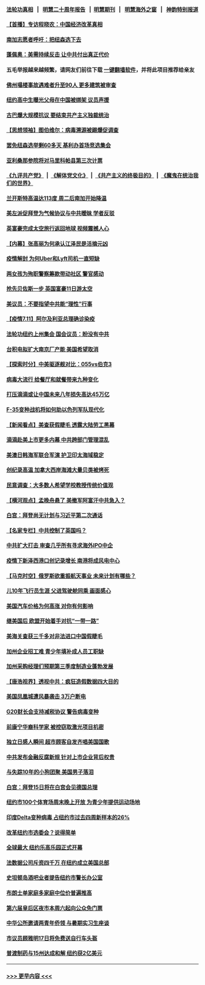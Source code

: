 #### [法轮功真相](https://github.com/gfw-breaker/truth/blob/master/README.md?t=0) &nbsp;&nbsp;|&nbsp;&nbsp; [明慧二十周年报告](https://github.com/gfw-breaker/mh-reports/blob/master/README.md?t=0) &nbsp;&nbsp;|&nbsp;&nbsp;[明慧期刊](https://github.com/gfw-breaker/mh-qikan) &nbsp;&nbsp;|&nbsp;&nbsp; [明慧海外之窗](https://github.com/gfw-breaker/mh-news/blob/master/README.md?t=0) &nbsp;&nbsp;|&nbsp;&nbsp; [神韵特别报道](https://github.com/gfw-breaker/mh-news/blob/master/shenyun.md?t=0)
#### [【首播】专访程晓农：中国经济改革真相](../pages/nsc412/n13082479.md?t=07121301) 
#### [南加志愿者呼吁：把纽森选下去](../pages/nsc412/n13082720.md?t=07121301) 
#### [蓬佩奥：美需持续反击 让中共付出真正代价](../pages/nsc412/n13082614.md?t=07121301) 
#### 五毛举报越来越频繁，请网友们前往下载 [一键翻墙软件](https://github.com/gfw-breaker/ssr-accounts)，并将此项目推荐给亲友
#### [佛州塌楼事故遇难者升至90人 更多建筑被审查](../pages/nsc412/n13082496.md?t=07121301) 
#### [纽约高中生曝光父母在中国被绑架 议员声援](../pages/nsc412/n13082589.md?t=07121301) 
#### [古巴爆大规模抗议 要结束共产主义独裁统治](../pages/nsc412/n13082560.md?t=07121301) 
#### [【思想领袖】图伯维尔：病毒溯源被踢爆促调查](../pages/nsc412/n13047746.md?t=07121301) 
#### [罢免纽森选举剩60多天 基利办首场竞选集会](../pages/nsc412/n13082654.md?t=07121301) 
#### [亚利桑那参院将对马里科帕县第三次计票](../pages/nsc412/n13082601.md?t=07121301) 
#### [《九评共产党》](https://github.com/begood0513/9ping.md/blob/master/README.md) &nbsp;|&nbsp; [《解体党文化》](../../../../jtdwh.md/blob/master/README.md)  &nbsp;|&nbsp; [《共产主义的终极目的》](../../../../gczydzjmd.md/blob/master/README.md) &nbsp;|&nbsp; [《魔鬼在统治我们的世界》](../../../../mgztzwmdsj.md/blob/master/README.md) 
#### [兰开斯特高温达113度 周二后南加开始降温](../pages/nsc412/n13082550.md?t=07121301) 
#### [美左派促拜登为气候协议与中共暧昧 学者反驳](../pages/nsc412/n13082181.md?t=07121301) 
#### [英富豪完成太空旅行返回地球 视频震撼人心](../pages/nsc412/n13082339.md?t=07121301) 
#### [【内幕】张高丽为何承认江泽民是活摘元凶](../pages/nsc412/n13082162.md?t=07121301) 
#### [疫情解封 为何Uber和Lyft司机一直短缺](../pages/nsc412/n13082141.md?t=07121301) 
#### [两女孩为殉职警察筹款带动社区 警官感动](../pages/nsc412/n13081868.md?t=07121301) 
#### [抢先贝佐斯一步 英国富豪11日游太空](../pages/nsc412/n13082030.md?t=07121301) 
#### [美议员：不要指望中共能“理性”行事](../pages/nsc412/n13082000.md?t=07121301) 
#### [【疫情7.11】阿尔及利亚总理确诊染疫](../pages/nsc412/n13081574.md?t=07121301) 
#### [法轮功纽约上州集会 国会议员：盼没有中共](../pages/nsc412/n13081092.md?t=07121301) 
#### [台积电拟扩大南京厂产能 美国希望取消](../pages/nsc412/n13081763.md?t=07121301) 
#### [【探索时分】中美驱逐舰对比：055vs伯克3](../pages/nsc412/n13081164.md?t=07121301) 
#### [病毒大流行 给餐厅和就餐带来九种变化](../pages/nsc412/n13051554.md?t=07121301) 
#### [打压滴滴或让中国未来八年损失高达45万亿](../pages/nsc412/n13081320.md?t=07121301) 
#### [F-35变种战机将如何助以色列军队现代化](../pages/nsc412/n13077427.md?t=07121301) 
#### [【新闻看点】美查获假睫毛 透露大陆劳工黑幕](../pages/nsc412/n13081094.md?t=07121301) 
#### [滴滴赴美上市更多内幕 中共跨部门管理混乱](../pages/nsc412/n13081021.md?t=07121301) 
#### [美澳日韩海军联合军演 护卫印太海域稳定](../pages/nsc412/n13081048.md?t=07121301) 
#### [创纪录高温 加拿大西岸海滩大量贝类被烤死](../pages/nsc412/n13081271.md?t=07121301) 
#### [民意调查：大多数人希望学校教授传统价值观](../pages/nsc412/n13081132.md?t=07121301) 
#### [【横河观点】孟晚舟悬了 美撤军阿富汗中共急入？](../pages/nsc412/n13081152.md?t=07121301) 
#### [白宫：拜登尚无计划与习近平第二次通话](../pages/nsc412/n13081123.md?t=07121301) 
#### [【名家专栏】中共控制了英国吗？](../pages/nsc412/n13080067.md?t=07121301) 
#### [中共扩大打击 审查几乎所有寻求海外IPO中企](../pages/nsc412/n13080990.md?t=07121301) 
#### [疫情下新泽西港口创记录增长 南港将成风电中心](../pages/nsc412/n13081071.md?t=07121301) 
#### [【马克时空】俄罗斯欲重振航天事业 未来计划有哪些？](../pages/nsc412/n13081045.md?t=07121301) 
#### [儿10年飞行员生涯 父进驾驶舱同乘 画面感心](../pages/nsc412/n13080092.md?t=07121301) 
#### [美国汽车价格为何高涨 对你有何影响](../pages/nsc412/n13080907.md?t=07121301) 
#### [继美国后 欧盟开始着手对抗“一带一路”](../pages/nsc412/n13080932.md?t=07121301) 
#### [美海关查获三千多对非法进口中国假睫毛](../pages/nsc412/n13080818.md?t=07121301) 
#### [加州企业招工难 青少年填补成人员工职缺](../pages/nsc412/n13077410.md?t=07121301) 
#### [加州采购经理们预期第三季度制造业蓬勃发展](../pages/nsc412/n13080238.md?t=07121301) 
#### [【唐浩视界】透视中共：疯狂造假数据四大目的](../pages/nsc412/n13080590.md?t=07121301) 
#### [美国凤凰城遭风暴袭击 3万户断电](../pages/nsc412/n13080809.md?t=07121301) 
#### [G20财长会支持减税协议 警告病毒变种](../pages/nsc412/n13080713.md?t=07121301) 
#### [前康宁华裔科学家 被控窃取激光项目机密](../pages/nsc412/n13079989.md?t=07121301) 
#### [独立日感人瞬间 超市顾客自发齐唱美国国歌](../pages/nsc412/n13080507.md?t=07121301) 
#### [中共发布金融反腐新规 针对上市企业背后权贵](../pages/nsc412/n13080390.md?t=07121301) 
#### [与失踪10年的小狗团聚 美国男子落泪](../pages/nsc412/n13080345.md?t=07121301) 
#### [白宫：拜登15日将在白宫会见德国总理](../pages/nsc412/n13080337.md?t=07121301) 
#### [纽约市100个体育场周末晚上开放 为青少年提供运动场地](../pages/nsc412/n13079992.md?t=07121301) 
#### [印度Delta变种病毒 占纽约市过去四周新样本的26%](../pages/nsc412/n13080131.md?t=07121301) 
#### [改革纽约市选委会？说得简单](../pages/nsc412/n13079995.md?t=07121301) 
#### [全球最大 纽约乐高乐园正式开幕](../pages/nsc412/n13079951.md?t=07121301) 
#### [法数据公司斥资四千万 在纽约成立美国总部](../pages/nsc412/n13079873.md?t=07121301) 
#### [史坦顿岛酒吧业者提告纽约市警长办公室](../pages/nsc412/n13079948.md?t=07121301) 
#### [布朗士单家庭多家庭中位价普遍推高](../pages/nsc412/n13080037.md?t=07121301) 
#### [第六届皇后区夜市本周六起向公众免门票](../pages/nsc412/n13080115.md?t=07121301) 
#### [中华公所邀请两青年侨领 与暑期实习生座谈](../pages/nsc412/n13080118.md?t=07121301) 
#### [市议员顾雅明17日将免费送自行车头盔](../pages/nsc412/n13080121.md?t=07121301) 
#### [普渡制药与15州达成和解 纽约获2亿美元](../pages/nsc412/n13080125.md?t=07121301) 

----
#### [ >>> 更早内容 <<< ](../indexes/nsc412-earlier.md)
